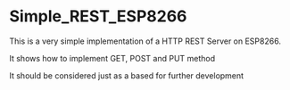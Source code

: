 # Simple_REST_ESP8266

This is a very simple implementation of a HTTP REST Server on ESP8266.

It shows how to implement GET, POST and PUT method

It should be considered just as a based for further development


